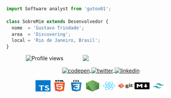 

```ts
import Software analyst from 'gutoo01';

class SobreMim extends Desenvolvedor {
  nome  = 'Gustavo Trindade';
  area  = 'Discovering';
  local = 'Rio de Janeiro, Brasil';
}
```
<div>
<img align="right" width="300" src="https://i2.wp.com/allhtaccess.info/wp-content/uploads/2018/03/programming.gif?fit=1281%2C716&ssl=1" />
</div>



<p align="center"><img src="https://komarev.com/ghpvc/?username=gustavo&color=blue" alt="Profile views" /> </p>

<div align="center">
<a href="https://stackblitz.com/@gutoo01" target="_blank">
  <img align="center" src="https://img.shields.io/badge/-gutoo01-05122A?style=flat&logo=codepen" alt="codepen"/>
</a>
<a href="https://twitter.com/GuTrindade01" target="_blank">
  <img align="center" src="https://img.shields.io/badge/-Gustavo-05122A?style=flat&logo=twitter" alt="twitter"/>  
</a>
<a href="https://www.linkedin.com/in/gustavo-trindade01/" target="_blank">
  <img align="center" src="https://img.shields.io/badge/-Gustavo-trindade?style=flat&color=darkblue&logo=linkedin" alt="linkedin"/>
</a>
</div>
<div align="center" style="display: inline_block"><br>
  <code><img height="30" width="40" src="https://raw.githubusercontent.com/github/explore/80688e429a7d4ef2fca1e82350fe8e3517d3494d/topics/typescript/typescript.png"/></code>
  <code><img height="30" width="40" src="https://raw.githubusercontent.com/github/explore/80688e429a7d4ef2fca1e82350fe8e3517d3494d/topics/html/html.png"></code>
  <code><img height="30" width="40" src="https://raw.githubusercontent.com/github/explore/80688e429a7d4ef2fca1e82350fe8e3517d3494d/topics/css/css.png"></code>
  <code><img height="30" width="40" src="https://raw.githubusercontent.com/github/explore/80688e429a7d4ef2fca1e82350fe8e3517d3494d/topics/nodejs/nodejs.png"></code>
  <code><img height="30" width="40" src="https://raw.githubusercontent.com/github/explore/80688e429a7d4ef2fca1e82350fe8e3517d3494d/topics/react/react.png"></code>
  <code><img height="30" width="40" src="https://raw.githubusercontent.com/github/explore/80688e429a7d4ef2fca1e82350fe8e3517d3494d/topics/git/git.png"></code>
  <code><img height="30" width="40" src="https://raw.githubusercontent.com/github/explore/80688e429a7d4ef2fca1e82350fe8e3517d3494d/topics/markdown/markdown.png"></code>
  <code><img height="30" width="40" src="https://raw.githubusercontent.com/github/explore/80688e429a7d4ef2fca1e82350fe8e3517d3494d/topics/tailwind/tailwind.png"></code>
  
 <br>
